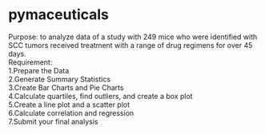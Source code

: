 # pymaceuticals 
Purpose: to analyze data of a study with 249 mice who were identified with SCC tumors received treatment with a range of drug regimens for over 45 days. <br>
Requirement: <br>
1.Prepare the Data <br>
2.Generate Summary Statistics <br>
3.Create Bar Charts and Pie Charts <br>
4.Calculate quartiles, find outliers, and create a box plot<br>
5.Create a line plot and a scatter plot <br>
6.Calculate correlation and regression <br>
7.Submit your final analysis <br>




